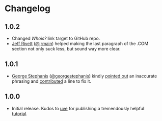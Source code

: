 # Changelog

## 1.0.2

* Changed _Whois?_ link target to GitHub repo.
* [Jeff Rivett](https://twitter.com/jrivett) ([@jrmain](https://github.com/jrmain)) helped making the last paragraph of the .COM section not only suck less, but sound way more clear.

## 1.0.1

* [George Stephanis](https://twitter.com/daljo628/) ([@georgestephanis](https://github.com/georgestephanis)) kindly [pointed out](https://twitter.com/daljo628/status/897544969560272896) an inaccurate phrasing and [contributed](https://twitter.com/daljo628/status/897546888265822209) a line to fix it.

## 1.0.0

* Initial release. Kudos to [uve](https://twitter.com/uveavanto) for publishing a tremendously helpful [tutorial](https://medium.com/samsung-internet-dev/a-beginners-guide-to-making-progressive-web-apps-beb56224948e).
